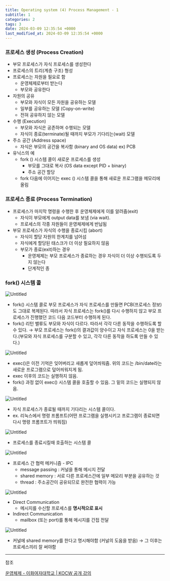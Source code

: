 ```yaml
---
title: Operating system (4) Process Management - 1
subtitle: 1
categories: 2
tags: 3
date: 2024-03-09 12:35:54 +0000
last_modified_at: 2024-03-09 12:35:54 +0000
---
```



### 프로세스 생성 (Process Creation)

- 부모 프로세스가 자식 프로세스를 생성한다
- 프로세스의 트리(계층 구조) 형성
- 프로세스는 자원을 필요로 함
    - 운영체제로부터 받는다
    - 부모와 공유한다
- 자원의 공유
    - 부모와 자식이 모든 자원을 공유하는 모델
    - 일부를 공유하는 모델 (Copy-on-write)
    - 전혀 공유하지 않는 모델
- 수행 (Execution)
    - 부모와 자식은 공존하며 수행되는 모델
    - 자식이 종료(terminate)될 때까지 부모가 기다리는(wait) 모델
- 주소 공간 (Address space)
    - 자식은 부모의 공간을 복사함 (binary and OS data) ex) PCB
- 유닉스의 예
    - fork () 시스템 콜이 새로운 프로세스를 생성
        - 부모를 그대로 복사 (OS data except PID + binary)
        - 주소 공간 할당
    - fork 다음에 이어지는 exec () 시스템 콜을 통해 새로운 프로그램을 메모리에 올림
    

### 프로세스 종료 (Process Termination)

- 프로세스가 마지막 명령을 수행한 후 운영체제에게 이를 알려줌(exit)
    - 자식이 부모에게 output data를 보냄 (via wait).
    - 프로세스의 각종 자원들이 운영체제에게 반납됨
- 부모 프로세스가 자식의 수행을 종료시킴 (abort)
    - 자식이 할당 자원의 한계치를 넘어섬
    - 자식에게 할당된 태스크가 더 이상 필요하지 않음
    - 부모가 종료(exit)하는 경우
        - 운영체제는 부모 프로세스가 종료하는 경우 자식이 더 이상 수행되도록 두지 않는다
        - 단계적인 종

### fork() 시스템 콜

![Untitled](/assets/images/2024-03-09-Operating-system-4-Process-Management--1/Untitled.png)

- fork() 시스템 콜로 부모 프로세스가 자식 프로세스를 만들면 PCB(프로세스 정보)도 그대로 복제된다. 따라서 자식 프로세스는 fork()를 다시 수행하지 않고 부모 프로세스가 진행했던 코드 다음 코드부터 수행하게 된다.
- fork() 리턴 밸류도 부모와 자식이 다르다. 따라서 각각 다른 동작을 수행하도록 할 수 있다. → 부모 프로세스는 fork()의 결과값이 양수이고 자식 프로세스는 0을 받는다.(부모와 자식 프로세스를 구분할 수 있고, 각각 다른 동작을 하도록 만들 수 있다.)

![Untitled](/assets/images/2024-03-09-Operating-system-4-Process-Management--1/Untitled%201.png)

- exec()은 이전 기억은 잊어버리고 새롭게 덮어씌워줌. 위의 코드는 /bin/date라는 새로운 프로그램으로 덮어씌워지게 됨.
- exec 이후의 코드는 실행하지 않음.
- fork() 과정 없이 exec() 시스템 콜을 호출할 수 있음. 그 밑의 코드는 실행되지 않음.

![Untitled](/assets/images/2024-03-09-Operating-system-4-Process-Management--1/Untitled%202.png)

- 자식 프로세스가 종료될 때까지 기다리는 시스템 콜이다.
- ex. 리눅스에서 명령 프롬프트(어떤 프로그램을 실행시키고 프로그램이 종료되면 다시 명령 프롬프트가 띄워짐)

![Untitled](/assets/images/2024-03-09-Operating-system-4-Process-Management--1/Untitled%203.png)

- 프로세스를 종료시킬때 호출하는 시스템 콜

![Untitled](/assets/images/2024-03-09-Operating-system-4-Process-Management--1/Untitled%204.png)

- 프로세스 간 협력 메커니즘 - IPC
    - message passing : 커널을 통해 메시지 전달
    - shared memory : 서로 다른 프로세스간에 일부 메모리 부분을 공유하는 것
    - thread : 주소공간이 공유되므로 완전한 협력이 가능

![Untitled](/assets/images/2024-03-09-Operating-system-4-Process-Management--1/Untitled%205.png)

- Direct Communication
    - 메시지를 수신할 프로세스를 **명시적으로 표시**
- Indirect Communication
    - mailbox (또는 port)를 통해 메시지를 간접 전달

![Untitled](/assets/images/2024-03-09-Operating-system-4-Process-Management--1/Untitled%206.png)

- 커널에 shared memory를 한다고 명시해야함 (커널의 도움을 받음) → 그 이후는 프로세스끼리 잘 써야함

---

참조

[운영체제 - 이화여자대학교 | KOCW 공개 강의](http://www.kocw.net/home/search/kemView.do?kemId=1046323)